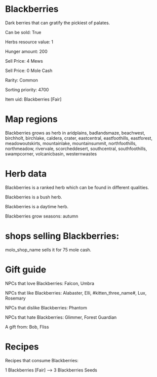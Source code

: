 # Blackberries

Dark berries that can gratify the pickiest of palates.

Can be sold: True

Herbs resource value: 1

Hunger amount: 200

Sell Price: 4 Mews

Sell Price: 0 Mole Cash

Rarity: Common

Sorting priority: 4700

Item uid: Blackberries [Fair]

# Map regions

Blackberries grows as herb in aridplains, badlandsmaze, beachwest, birchholt, birchlake, caldera, crater, eastcentral, eastfoothills, eastforest, meadowoutskirts, mountainlake, mountainsummit, northfoothills, northmeadow, rivervale, scorcheddesert, southcentral, southfoothills, swampcorner, volcanicbasin, westernwastes

# Herb data

Blackberries is a ranked herb which can be found in different qualities.

Blackberries is a bush herb.

Blackberries is a daytime herb.

Blackberries grow seasons: autumn

# shops selling Blackberries:

molo_shop_name sells it for 75 mole cash.

# Gift guide

NPCs that love Blackberries: Falcon, Umbra

NPCs that like Blackberries: Alabaster, Elli, #kitten_three_name#, Lux, Rosemary

NPCs that dislike Blackberries: Phantom

NPCs that hate Blackberries: Glimmer, Forest Guardian

A gift from: Bob, Fliss

# Recipes

Recipes that consume Blackberries:

1 Blackberries [Fair] --> 3 Blackberries Seeds